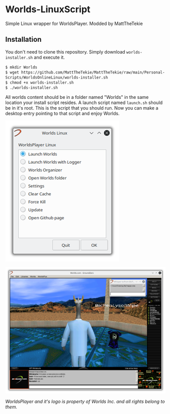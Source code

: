 # Worlds-LinuxScript
Simple Linux wrapper for WorldsPlayer. Modded by MattTheTekie

## Installation
You don't need to clone this repository. Simply download `worlds-installer.sh` and execute it.

```
$ mkdir Worlds
$ wget https://github.com/MattTheTekie/MattTheTekie/raw/main/Personal-Scripts/WorldsOnlineLinux/worlds-installer.sh
$ chmod +x worlds-installer.sh
$ ./worlds-installer.sh
```

All worlds content should be in a folder named "Worlds" in the same location your install script resides. A launch script named `launch.sh` should be in it's root. This is the script that you should run. Now you can make a desktop entry pointing to that script and enjoy Worlds.

![](launcher.png)

![](app.png)

*WorldsPlayer and it's logo is property of Worlds Inc. and all rights belong to them.*
